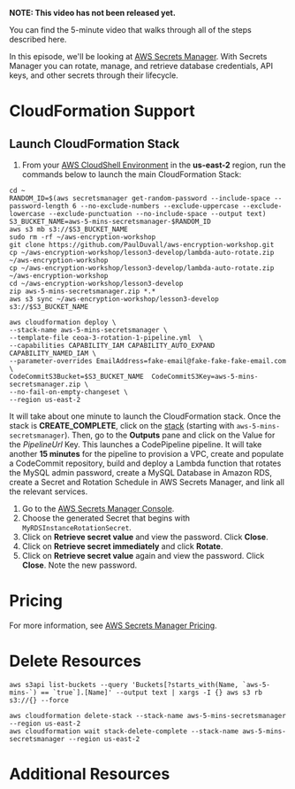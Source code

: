 **NOTE: This video has not been released yet.**

You can find the 5-minute video that walks through all of the steps described here. 

In this episode, we'll be looking at [AWS Secrets Manager](https://aws.amazon.com/secrets-manager/). With Secrets Manager you can rotate, manage, and retrieve database credentials, API keys, and other secrets through their lifecycle.

# CloudFormation Support

## Launch CloudFormation Stack
1. From your [AWS CloudShell Environment](https://us-east-2.console.aws.amazon.com/cloudshell/home?region=us-east-2#) in the **us-east-2** region, run the commands below to launch the main CloudFormation Stack:

```
cd ~
RANDOM_ID=$(aws secretsmanager get-random-password --include-space --password-length 6 --no-exclude-numbers --exclude-uppercase --exclude-lowercase --exclude-punctuation --no-include-space --output text)
S3_BUCKET_NAME=aws-5-mins-secretsmanager-$RANDOM_ID
aws s3 mb s3://$S3_BUCKET_NAME
sudo rm -rf ~/aws-encryption-workshop
git clone https://github.com/PaulDuvall/aws-encryption-workshop.git
cp ~/aws-encryption-workshop/lesson3-develop/lambda-auto-rotate.zip ~/aws-encryption-workshop
cp ~/aws-encryption-workshop/lesson3-develop/lambda-auto-rotate.zip ~/aws-encryption-workshop
cd ~/aws-encryption-workshop/lesson3-develop
zip aws-5-mins-secretsmanager.zip *.*
aws s3 sync ~/aws-encryption-workshop/lesson3-develop s3://$S3_BUCKET_NAME

aws cloudformation deploy \
--stack-name aws-5-mins-secretsmanager \
--template-file ceoa-3-rotation-1-pipeline.yml  \
--capabilities CAPABILITY_IAM CAPABILITY_AUTO_EXPAND CAPABILITY_NAMED_IAM \
--parameter-overrides EmailAddress=fake-email@fake-fake-fake-email.com \
CodeCommitS3Bucket=$S3_BUCKET_NAME  CodeCommitS3Key=aws-5-mins-secretsmanager.zip \
--no-fail-on-empty-changeset \
--region us-east-2
```

It will take about one minute to launch the CloudFormation stack. Once the stack is **CREATE_COMPLETE**, click on the [stack](https://us-east-2.console.aws.amazon.com/cloudformation/home?region=us-east-2#/stacks/) (starting with `aws-5-mins-secretsmanager`). Then, go to the **Outputs** pane and click on the Value for the *PipelineUrl* Key. This launches a CodePipeline pipeline. It will take another **15 minutes** for the pipeline to provision a VPC, create and populate a CodeCommit repository, build and deploy a Lambda function that rotates the MySQL admin password, create a MySQL Database in Amazon RDS, create a Secret and Rotation Schedule in AWS Secrets Manager, and link all the relevant services.

1. Go to the [AWS Secrets Manager Console](https://us-east-2.console.aws.amazon.com/secretsmanager/home?region=us-east-2#!/listSecrets). 
1. Choose the generated Secret that begins with `MyRDSInstanceRotationSecret`.
1. Click on **Retrieve secret value** and view the password. Click **Close**.
1. Click on **Retrieve secret immediately** and click **Rotate**.
1. Click on **Retrieve secret value** again and view the password. Click **Close**. Note the new password. 

# Pricing
For more information, see [AWS Secrets Manager Pricing](https://aws.amazon.com/secrets-manager/pricing/).

# Delete Resources

```
aws s3api list-buckets --query 'Buckets[?starts_with(Name, `aws-5-mins-`) == `true`].[Name]' --output text | xargs -I {} aws s3 rb s3://{} --force

aws cloudformation delete-stack --stack-name aws-5-mins-secretsmanager --region us-east-2
aws cloudformation wait stack-delete-complete --stack-name aws-5-mins-secretsmanager --region us-east-2

```

# Additional Resources
